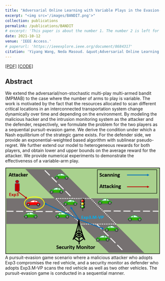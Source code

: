 ```yaml
---
title: "Adversarial Online Learning with Variable Plays in the Evasion-and-Pursuit Game: Theoretical Foundations and Application in Connected and Automated Vehicle Cybersecurity"
excerpt: "<img src='/images/BANDIT.png'>"
collection: publications
permalink: /publications/BANDIT
# excerpt: 'This paper is about the number 1. The number 2 is left for future work.'
date: 2021-10-12
venue: 'IEEE Access.'
# paperurl: 'https://ieeexplore.ieee.org/document/8684317'
citation: 'Yiyang Wang, Neda Masoud. &quot;Adversarial Online Learning with Variable Plays in the Evasion-and-Pursuit Game: Theoretical Foundations and Application in Connected and Automated Vehicle Cybersecurity.&quot; <i>DOI: 10.13140/RG.2.2.17253.73440/1</i>'
---
```


[[PDF]](https://www.researchgate.net/publication/345699783_Adversarial_Online_Learning_with_Variable_Plays_in_the_Pursuit-Evasion_Game_Theoretical_Foundations_and_Application_in_Connected_and_Automated_Vehicle_Cybersecurity)
[[CODE]](https://github.com/yiyang920/adversarial_multi_armed_bandit_variable_plays)

## Abstract
We extend the adversarial/non-stochastic multi-play multi-armed bandit (MPMAB) to the case where the number of arms to play is variable. The work is motivated by the fact that the resources allocated to scan different critical locations in an interconnected transportation system change dynamically over time and depending on the environment. By modeling the malicious hacker and the intrusion monitoring system as the attacker and the defender, respectively, we formulate the problem for the two players as a sequential pursuit-evasion game. We derive the condition under which a Nash equilibrium of the strategic game exists. For the defender side, we provide an exponential-weighted based algorithm with sublinear pseudo-regret. We further extend our model to heterogeneous rewards for both players, and obtain lower and upper bounds on the average reward for the attacker. We provide numerical experiments to demonstrate the effectiveness of a variable-arm play.

![](/images/BANDIT.png)
<br/>A pursuit-evasion game scenario where a malicious attacker who adopts Exp3 compromises the red vehicle, and a security monitor as defender who adopts Exp3.M-VP scans the red vehicle as well as two other vehicles. The pursuit-evasion game is conducted in a sequential manner.